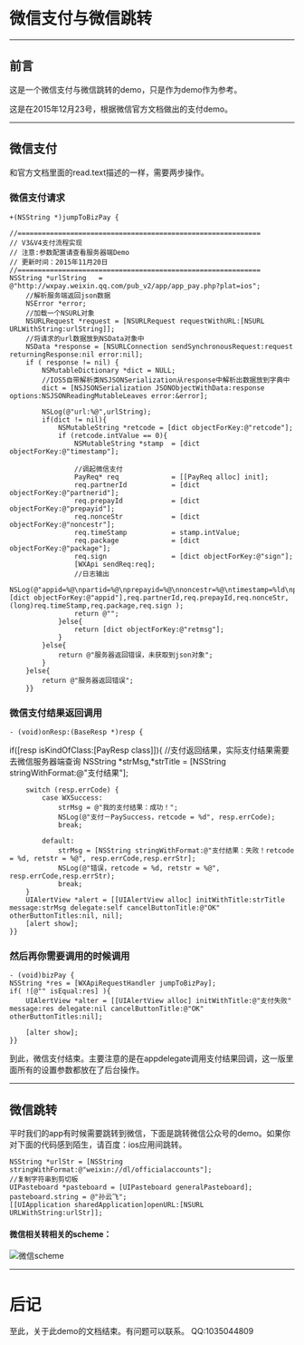 # 微信支付与微信跳转
***
## 前言
这是一个微信支付与微信跳转的demo，只是作为demo作为参考。

这是在2015年12月23号，根据微信官方文档做出的支付demo。
***
## 微信支付
和官方文档里面的read.text描述的一样，需要两步操作。
### 微信支付请求
	+(NSString *)jumpToBizPay {

    //============================================================
    // V3&V4支付流程实现
    // 注意:参数配置请查看服务器端Demo
    // 更新时间：2015年11月20日
    //============================================================
    NSString *urlString   = @"http://wxpay.weixin.qq.com/pub_v2/app/app_pay.php?plat=ios";
        //解析服务端返回json数据
        NSError *error;
        //加载一个NSURL对象
        NSURLRequest *request = [NSURLRequest requestWithURL:[NSURL URLWithString:urlString]];
        //将请求的url数据放到NSData对象中
        NSData *response = [NSURLConnection sendSynchronousRequest:request returningResponse:nil error:nil];
        if ( response != nil) {
            NSMutableDictionary *dict = NULL;
            //IOS5自带解析类NSJSONSerialization从response中解析出数据放到字典中
            dict = [NSJSONSerialization JSONObjectWithData:response options:NSJSONReadingMutableLeaves error:&error];
            
            NSLog(@"url:%@",urlString);
            if(dict != nil){
                NSMutableString *retcode = [dict objectForKey:@"retcode"];
                if (retcode.intValue == 0){
                    NSMutableString *stamp  = [dict objectForKey:@"timestamp"];
                    
                    //调起微信支付
                    PayReq* req             = [[PayReq alloc] init];
                    req.partnerId           = [dict objectForKey:@"partnerid"];
                    req.prepayId            = [dict objectForKey:@"prepayid"];
                    req.nonceStr            = [dict objectForKey:@"noncestr"];
                    req.timeStamp           = stamp.intValue;
                    req.package             = [dict objectForKey:@"package"];
                    req.sign                = [dict objectForKey:@"sign"];
                    [WXApi sendReq:req];
                    //日志输出
                    NSLog(@"appid=%@\npartid=%@\nprepayid=%@\nnoncestr=%@\ntimestamp=%ld\npackage=%@\nsign=%@",[dict objectForKey:@"appid"],req.partnerId,req.prepayId,req.nonceStr,(long)req.timeStamp,req.package,req.sign );
                    return @"";
                }else{
                    return [dict objectForKey:@"retmsg"];
                }
            }else{
                return @"服务器返回错误，未获取到json对象";
            }
        }else{
            return @"服务器返回错误";
        }}

### 微信支付结果返回调用
	- (void)onResp:(BaseResp *)resp {
if([resp isKindOfClass:[PayResp class]]){
        //支付返回结果，实际支付结果需要去微信服务器端查询
        NSString *strMsg,*strTitle = [NSString stringWithFormat:@"支付结果"];
        
        switch (resp.errCode) {
            case WXSuccess:
                strMsg = @"我的支付结果：成功！";
                NSLog(@"支付－PaySuccess，retcode = %d", resp.errCode);
                break;
                
            default:
                strMsg = [NSString stringWithFormat:@"支付结果：失败！retcode = %d, retstr = %@", resp.errCode,resp.errStr];
                NSLog(@"错误，retcode = %d, retstr = %@", resp.errCode,resp.errStr);
                break;
        }
        UIAlertView *alert = [[UIAlertView alloc] initWithTitle:strTitle message:strMsg delegate:self cancelButtonTitle:@"OK" otherButtonTitles:nil, nil];
        [alert show];
    }}
    
### 然后再你需要调用的时候调用
	- (void)bizPay {
    NSString *res = [WXApiRequestHandler jumpToBizPay];
    if( ![@"" isEqual:res] ){
        UIAlertView *alter = [[UIAlertView alloc] initWithTitle:@"支付失败" message:res delegate:nil cancelButtonTitle:@"OK" otherButtonTitles:nil];
        
        [alter show];
    }}
    

到此，微信支付结束。主要注意的是在appdelegate调用支付结果回调，这一版里面所有的设置参数都放在了后台操作。
***
## 微信跳转
平时我们的app有时候需要跳转到微信，下面是跳转微信公众号的demo。如果你对下面的代码感到陌生，请百度：ios应用间跳转。

	NSString *urlStr = [NSString stringWithFormat:@"weixin://dl/officialaccounts"];
    //复制字符串到剪切板
    UIPasteboard *pasteboard = [UIPasteboard generalPasteboard];
    pasteboard.string = @"孙云飞";
    [[UIApplication sharedApplication]openURL:[NSURL URLWithString:urlStr]];
    
#### 微信相关转相关的scheme：
![微信scheme](http://ww1.sinaimg.cn/bmiddle/005yPfcfjw1ez9lln8zboj30oi0q4aer.jpg)
***
# 后记
至此，关于此demo的文档结束。有问题可以联系。
QQ:1035044809
